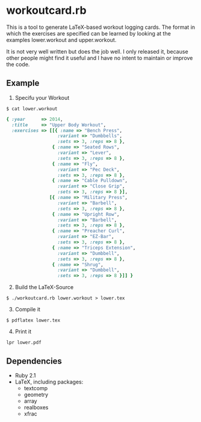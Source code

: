 workoutcard.rb
==============

This is a tool to generate LaTeX-based workout logging cards. The format in which the exercises are specified can be learned by looking at the examples lower.workout
and upper.workout.

It is not very well written but does the job well. I only released it, because other people might find it useful and I have no intent to maintain or improve the code.

Example
-------

1. Specifu your Workout

```
$ cat lower.workout
```
```ruby
{ :year      => 2014,
  :title     => "Upper Body Workout",
  :exercises => [[{ :name => "Bench Press",
                   :variant => "Dumbbells", 
                   :sets => 3, :reps => 8 },
                 { :name => "Seated Rows",
                   :variant => "Lever",
                   :sets => 3, :reps => 8 },
                 { :name => "Fly",
                   :variant => "Pec Deck",
                   :sets => 3, :reps => 8 },
                 { :name => "Cable Pulldown",
                   :variant => "Close Grip",
                   :sets => 3, :reps => 8 }],
                [{ :name => "Military Press",
                   :variant => "Barbell",
                   :sets => 3, :reps => 8 },
                 { :name => "Upright Row",
                   :variant => "Barbell",
                   :sets => 3, :reps => 8 },
                 { :name => "Preacher Curl",
                   :variant => "EZ-Bar",
                   :sets => 3, :reps => 8 },
                 { :name => "Triceps Extension",
                   :variant => "Dumbbell",
                   :sets => 3, :reps => 8 },
                 { :name => "Shrug",
                   :variant => "Dumbbell",
                   :sets => 3, :reps => 8 }]] }
```

2. Build the LaTeX-Source

```
$ ./workoutcard.rb lower.workout > lower.tex
```

3. Compile it

```
$ pdflatex lower.tex
```

4. Print it

```
lpr lower.pdf
```

Dependencies
------------

- Ruby 2.1
- LaTeX, including packages:
    - textcomp
    - geometry
    - array
    - realboxes
    - xfrac
